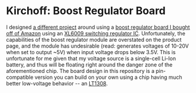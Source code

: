 Kirchoff: Boost Regulator Board
===============================

I designed [a different project](https://github.com/coddingtonbear/maxwell) around using a [boost regulator board I bought off of Amazon](https://www.amazon.com/eBoot-Converter-Voltage-Adjustable-Step-up/dp/B06XWSV89D/ref=sr_1_2?ie=UTF8&qid=1513387663&sr=8-2&keywords=XL6009) using an [XL6009 switching regulator IC](https://lib.chipdip.ru/164/DOC001164799.pdf).  Unfortunately, the capabilities of the boost regulator module are overstated on the product page, and the module has undesirable (read: generates voltages of 10-20V when set to output ~5V) when input voltage drops below 3.5V.  This is unfortunate for me given that my voltage source is a single-cell Li-Ion battery, and thus will be floating right around the danger zone of the aforementioned chip.   The board design in this repository is a pin-compatible version you can build on your own using a chip having much better low-voltage behavior -- an [LT1308](http://cds.linear.com/docs/en/datasheet/1308abfb.pdf).

